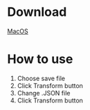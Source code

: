 # Download
<div>
    <a href="#">
        MacOS
    </a>
</div>

# How to use
1. Choose save file
2. Click Transform button
3. Change .JSON file
4. Click Transform button
